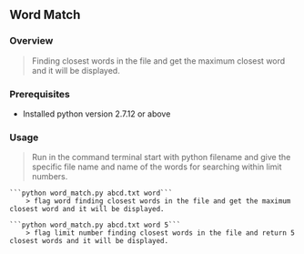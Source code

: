 ## Word Match 

### Overview

> Finding closest words in the file and get the maximum closest word and it will be displayed.

### Prerequisites

- Installed python version 2.7.12 or above 

### Usage 
 
> Run in the command terminal start with python filename and give the specific file name and name of the words for searching within limit numbers. 

	```python word_match.py abcd.txt word```
		> flag word finding closest words in the file and get the maximum closest word and it will be displayed. 

	```python word_match.py abcd.txt word 5```
		> flag limit number finding closest words in the file and return 5 closest words and it will be displayed.










